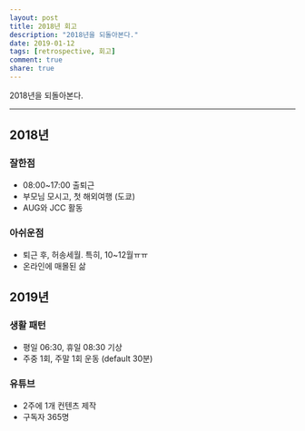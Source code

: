```yaml
---
layout: post
title: 2018년 회고
description: "2018년을 되돌아본다."
date: 2019-01-12
tags: [retrospective, 회고]
comment: true
share: true
---
```


2018년을 되돌아본다.

---
## 2018년

### 잘한점

* 08:00~17:00 출퇴근
* 부모님 모시고, 첫 해외여행 (도쿄)
* AUG와 JCC 활동

### 아쉬운점

* 퇴근 후, 허송세월. 특히, 10~12월ㅠㅠ
* 온라인에 매몰된 삶

## 2019년

### 생활 패턴
* 평일 06:30, 휴일 08:30 기상
* 주중 1회, 주말 1회 운동 (default 30분)

### 유튜브
* 2주에 1개 컨텐츠 제작
* 구독자 365명
